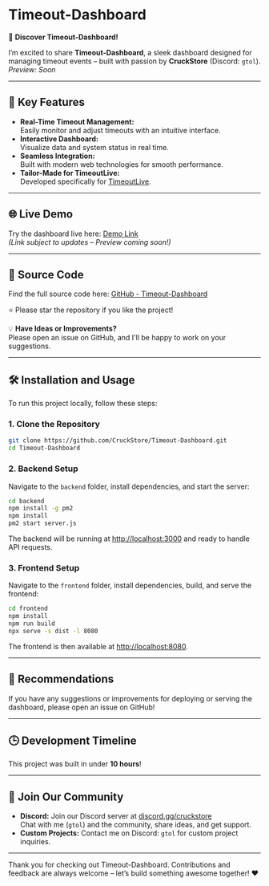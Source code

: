 # Timeout-Dashboard

🚀 **Discover Timeout-Dashboard!**

I’m excited to share **Timeout-Dashboard**, a sleek dashboard designed for managing timeout events – built with passion by **CruckStore** (Discord: `gtol`).  
*Preview: Soon*

---

## 🌟 Key Features

- **Real-Time Timeout Management:**  
  Easily monitor and adjust timeouts with an intuitive interface.
- **Interactive Dashboard:**  
  Visualize data and system status in real time.
- **Seamless Integration:**  
  Built with modern web technologies for smooth performance.
- **Tailor-Made for TimeoutLive:**  
  Developed specifically for [TimeoutLive](https://www.youtube.com/@timeoutlive).

---

## 🌐 Live Demo

Try the dashboard live here: [Demo Link]()  
*(Link subject to updates – Preview coming soon!)*

---

## 📂 Source Code

Find the full source code here: [GitHub - Timeout-Dashboard](https://github.com/CruckStore/Timeout-Dashboard)

⭐ Please star the repository if you like the project!

💡 **Have Ideas or Improvements?**  
Please open an issue on GitHub, and I'll be happy to work on your suggestions.

---

## 🛠️ Installation and Usage

To run this project locally, follow these steps:

### 1. Clone the Repository
```bash
git clone https://github.com/CruckStore/Timeout-Dashboard.git
cd Timeout-Dashboard
```

### 2. Backend Setup
Navigate to the `backend` folder, install dependencies, and start the server:
```bash
cd backend
npm install -g pm2
npm install
pm2 start server.js
```
The backend will be running at [http://localhost:3000](http://localhost:3000) and ready to handle API requests.

### 3. Frontend Setup
Navigate to the `frontend` folder, install dependencies, build, and serve the frontend:
```bash
cd frontend
npm install
npm run build
npx serve -s dist -l 8080
```
The frontend is then available at [http://localhost:8080](http://localhost:8080).

---

## 🔧 Recommendations

If you have any suggestions or improvements for deploying or serving the dashboard, please open an issue on GitHub!

---

## :clock3: Development Timeline

This project was built in under **10 hours**!

---

## 📣 Join Our Community

- **Discord:** Join our Discord server at [discord.gg/cruckstore](https://discord.gg/cruckstore)  
  Chat with me (`gtol`) and the community, share ideas, and get support.
- **Custom Projects:** Contact me on Discord: `gtol` for custom project inquiries.

---

Thank you for checking out Timeout-Dashboard. Contributions and feedback are always welcome – let’s build something awesome together! ❤️
